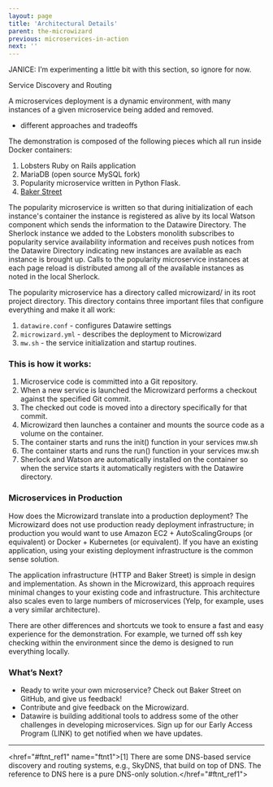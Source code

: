 ```yaml
---
layout: page
title: 'Architectural Details'
parent: the-microwizard
previous: microservices-in-action
next: ''
---
```

JANICE: I’m experimenting a little bit with this section, so ignore for now.

Service Discovery and Routing

A microservices deployment is a dynamic environment, with many instances of a given microservice being added and removed.

* different approaches and tradeoffs

The demonstration is composed of the following pieces which all run inside Docker containers:

1. Lobsters Ruby on Rails application
2. MariaDB (open source MySQL fork)
3. Popularity microservice written in Python Flask.
4. <a href="https://www.google.com/url?q=http://www.bakerstreet.io/&amp;sa=D&amp;usg=AFQjCNGwYPzLY4-np3UtZi4Vizm3KawC4w">Baker Street</a>

The popularity microservice is written so that during initialization of each instance's container the instance is registered as alive by its local Watson component which sends the information to the Datawire Directory. The Sherlock instance we added to the Lobsters monolith subscribes to popularity service availability information and receives push notices from the Datawire Directory indicating new instances are available as each instance is brought up. Calls to the popularity microservice instances at each page reload is distributed among all of the available instances as noted in the local Sherlock.

The popularity microservice has a directory called microwizard/ in its root project directory. This directory contains three important files that configure everything and make it all work:

1. `datawire.conf` - configures Datawire settings
2. `microwizard.yml` - describes the deployment to Microwizard
3. `mw.sh` - the service initialization and startup routines.

### This is how it works:

1. Microservice code is committed into a Git repository.
2. When a new service is launched the Microwizard performs a checkout against the specified Git commit.
3. The checked out code is moved into a directory specifically for that commit.
4. Microwizard then launches a container and mounts the source code as a volume on the container.
5. The container starts and runs the init() function in your services mw.sh
6. The container starts and runs the run() function in your services mw.sh
7. Sherlock and Watson are automatically installed on the container so when the service starts it automatically registers with the Datawire directory.

### Microservices in Production

How does the Microwizard translate into a production deployment? The Microwizard does not use production ready deployment infrastructure; in production you would want to use Amazon EC2 + AutoScalingGroups (or equivalent) or Docker + Kubernetes (or equivalent). If you have an existing application, using your existing deployment infrastructure is the common sense solution.

The application infrastructure (HTTP and Baker Street) is simple in design and implementation. As shown in the Microwizard, this approach requires minimal changes to your existing code and infrastructure. This architecture also scales even to large numbers of microservices (Yelp, for example, uses a very similar architecture).

There are other differences and shortcuts we took to ensure a fast and easy experience for the demonstration. For example, we turned off ssh key checking within the environment since the demo is designed to run everything locally.

### What’s Next?

* Ready to write your own microservice? Check out Baker Street on GitHub, and give us feedback!
* Contribute and give feedback on the Microwizard.
* Datawire is building additional tools to address some of the other challenges in developing microservices. Sign up for our Early Access Program (LINK) to get notified when we have updates.

<hr>

<href="#ftnt_ref1" name="ftnt1">[1] There are some DNS-based service discovery and routing systems, e.g., SkyDNS, that build on top of DNS. The reference to DNS here is a pure DNS-only solution.</href="#ftnt_ref1">
